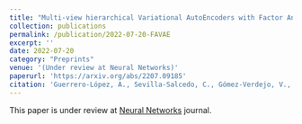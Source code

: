 ```yaml
---
title: "Multi-view hierarchical Variational AutoEncoders with Factor Analysis latent space"
collection: publications
permalink: /publication/2022-07-20-FAVAE
excerpt: ''
date: 2022-07-20
category: "Preprints"
venue: '(Under review at Neural Networks)'
paperurl: 'https://arxiv.org/abs/2207.09185'
citation: 'Guerrero-López, A., Sevilla-Salcedo, C., Gómez-Verdejo, V., & Olmos, P. M. (2022). Multi-view hierarchical Variational AutoEncoders with Factor Analysis latent space. arXiv preprint arXiv:2207.09185.'
---
```

This paper is under review at [Neural Networks](https://www.journals.elsevier.com/neural-networks) journal.

